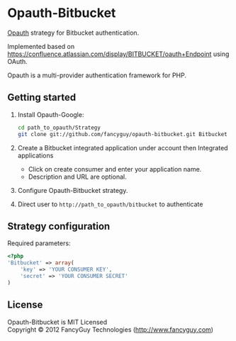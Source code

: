 Opauth-Bitbucket
=============
[Opauth][1] strategy for Bitbucket authentication.

Implemented based on https://confluence.atlassian.com/display/BITBUCKET/oauth+Endpoint using OAuth.

Opauth is a multi-provider authentication framework for PHP.

Getting started
----------------
1. Install Opauth-Google:
   ```bash
   cd path_to_opauth/Strategy
   git clone git://github.com/fancyguy/opauth-bitbucket.git Bitbucket
   ```

2. Create a Bitbucket integrated application under account then Integrated applications
   - Click on create consumer and enter your application name.
   - Description and URL are optional.
   
3. Configure Opauth-Bitbucket strategy.

4. Direct user to `http://path_to_opauth/bitbucket` to authenticate


Strategy configuration
----------------------

Required parameters:

```php
<?php
'Bitbucket' => array(
	'key' => 'YOUR CONSUMER KEY',
	'secret' => 'YOUR CONSUMER SECRET'
)
```

License
---------
Opauth-Bitbucket is MIT Licensed  
Copyright © 2012 FancyGuy Technologies (http://www.fancyguy.com)

[1]: https://github.com/uzyn/opauth